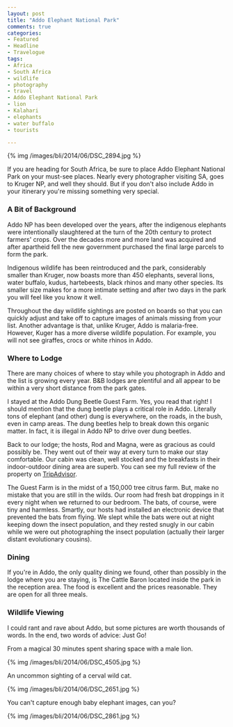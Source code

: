 ```yaml
---
layout: post
title: "Addo Elephant National Park"
comments: true
categories:
- Featured
- Headline
- Travelogue
tags:
- Africa
- South Africa
- wildlife
- photography
- travel
- Addo Elephant National Park
- lion
- Kalahari
- elephants
- water buffalo
- tourists

---
```


{% img /images/bli/2014/06/DSC_2894.jpg %}

If you are heading for South Africa, be sure to place Addo Elephant National Park on your must-see places. Nearly every photographer visiting SA, goes to Kruger NP, and well they should. But if you don't also include Addo in your itinerary you're missing something very special.

<!--more-->

### A Bit of Background

Addo NP has been developed over the years, after the indigenous elephants were intentionally slaughtered at the turn of the 20th century to protect farmers' crops. Over the decades more and more land was acquired and after apartheid fell the new government purchased the final large parcels to form the park. 

Indigenous wildlife has been reintroduced and the park, considerably smaller than Kruger, now boasts more than 450 elephants, several lions, water buffalo, kudus, hartebeests, black rhinos and many other species. Its smaller size makes for a more intimate setting and after two days in the park you will feel like you know it well. 

Throughout the day wildlife sightings are posted on boards so that you can quickly adjust and take off to capture images of animals missing from your list. Another advantage is that, unlike Kruger, Addo is malaria-free. However, Kuger has a more diverse wildlife population. For example, you will not see giraffes, crocs or white rhinos in Addo. 

### Where to Lodge

There are many choices of where to stay while you photograph in Addo and the list is growing every year. B&B lodges are plentiful and all appear to be within a very short distance from the park gates. 

I stayed at the Addo Dung Beetle Guest Farm. Yes, you read that right! I should mention that the dung beetle plays a critical role in Addo. Literally tons of elephant (and other) dung is everywhere, on the roads, in the bush, even in camp areas. The dung beetles help to break down this organic matter. In fact, it is illegal in Addo NP to drive over dung beetles. 

Back to our lodge; the hosts, Rod and Magna, were as gracious as could possibly be. They went out of their way at every turn to make our stay comfortable. Our cabin was clean, well stocked and the breakfasts in their indoor-outdoor dining area are superb. You can see my full review of the property on [TripAdvisor](http://www.tripadvisor.co.za/ShowUserReviews-g1444627-d1015622-r208817228-Addo_Dung_Beetle_Guest_Farm-Addo_Sundays_River_Valley_Greater_Addo_Eastern_Cape.html#REVIEWS). 

The Guest Farm is in the midst of a 150,000 tree citrus farm. But, make no mistake that you are still in the wilds. Our room had fresh bat droppings in it every night when we returned to our bedroom. The bats, of course, were tiny and harmless. Smartly, our hosts had installed an electronic device that prevented the bats from flying. We slept while the bats were out at night keeping down the insect population, and they rested snugly in our cabin while we were out photographing the insect population (actually their larger distant evolutionary cousins).

### Dining

If you're in Addo, the only quality dining we found, other than possibly in the lodge where you are staying, is The Cattle Baron located inside the park in the reception area. The food is excellent and the prices reasonable. They are open for all three meals. 

### Wildlife Viewing

I could rant and rave about Addo, but some pictures are worth thousands of words. In the end, two words of advice: Just Go!

From a magical 30 minutes spent sharing space with a male lion. 

{% img /images/bli/2014/06/DSC_4505.jpg %}

An uncommon sighting of a cerval wild cat. 

{% img /images/bli/2014/06/DSC_2651.jpg %}

You can't capture enough baby elephant images, can you?

{% img /images/bli/2014/06/DSC_2861.jpg %}
 